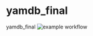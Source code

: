 # yamdb_final
yamdb_final
![example workflow](https://github.com/sogainame/yamdb_final/actions/workflows/yamdb_workflow.yaml/badge.svg)
